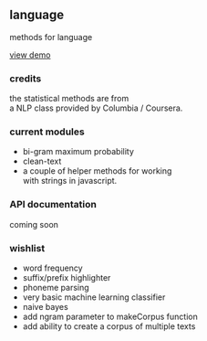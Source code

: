 ## language
methods for language

[view demo](https://matthewstokeley.github.io/js-language)


### credits
the statistical methods are from  
a NLP class provided by Columbia / Coursera.

### current modules
- bi-gram maximum probability
- clean-text
- a couple of helper methods for working  
with strings in javascript.

### API documentation
coming soon

### wishlist
- word frequency
- suffix/prefix highlighter
- phoneme parsing
- very basic machine learning classifier
- naive bayes
- add ngram parameter to makeCorpus function
- add ability to create a corpus of multiple texts
